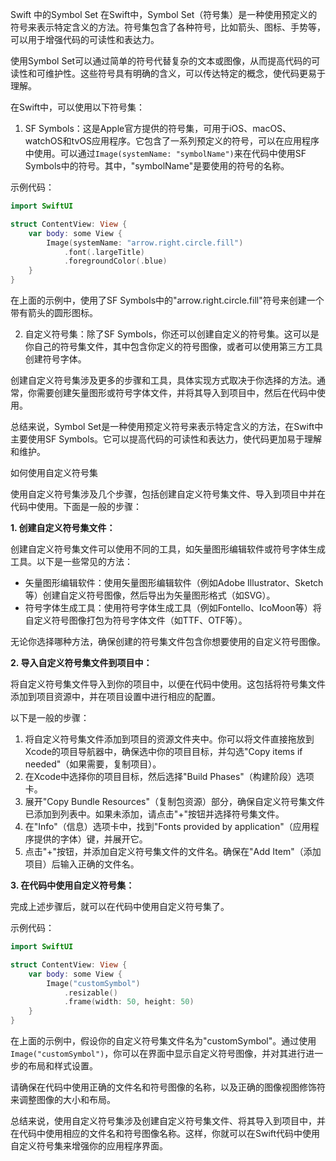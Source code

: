 Swift 中的Symbol Set
在Swift中，Symbol Set（符号集）是一种使用预定义的符号来表示特定含义的方法。符号集包含了各种符号，比如箭头、图标、手势等，可以用于增强代码的可读性和表达力。

使用Symbol Set可以通过简单的符号代替复杂的文本或图像，从而提高代码的可读性和可维护性。这些符号具有明确的含义，可以传达特定的概念，使代码更易于理解。

在Swift中，可以使用以下符号集：

1. SF Symbols：这是Apple官方提供的符号集，可用于iOS、macOS、watchOS和tvOS应用程序。它包含了一系列预定义的符号，可以在应用程序中使用。可以通过`Image(systemName: "symbolName")`来在代码中使用SF Symbols中的符号。其中，"symbolName"是要使用的符号的名称。

示例代码：

```swift
import SwiftUI

struct ContentView: View {
    var body: some View {
        Image(systemName: "arrow.right.circle.fill")
            .font(.largeTitle)
            .foregroundColor(.blue)
    }
}
```

在上面的示例中，使用了SF Symbols中的"arrow.right.circle.fill"符号来创建一个带有箭头的圆形图标。

2. 自定义符号集：除了SF Symbols，你还可以创建自定义的符号集。这可以是你自己的符号集文件，其中包含你定义的符号图像，或者可以使用第三方工具创建符号字体。

创建自定义符号集涉及更多的步骤和工具，具体实现方式取决于你选择的方法。通常，你需要创建矢量图形或符号字体文件，并将其导入到项目中，然后在代码中使用。

总结来说，Symbol Set是一种使用预定义符号来表示特定含义的方法，在Swift中主要使用SF Symbols。它可以提高代码的可读性和表达力，使代码更加易于理解和维护。


如何使用自定义符号集

使用自定义符号集涉及几个步骤，包括创建自定义符号集文件、导入到项目中并在代码中使用。下面是一般的步骤：

**1. 创建自定义符号集文件：**

创建自定义符号集文件可以使用不同的工具，如矢量图形编辑软件或符号字体生成工具。以下是一些常见的方法：

- 矢量图形编辑软件：使用矢量图形编辑软件（例如Adobe Illustrator、Sketch等）创建自定义符号图像，然后导出为矢量图形格式（如SVG）。
- 符号字体生成工具：使用符号字体生成工具（例如Fontello、IcoMoon等）将自定义符号图像打包为符号字体文件（如TTF、OTF等）。

无论你选择哪种方法，确保创建的符号集文件包含你想要使用的自定义符号图像。

**2. 导入自定义符号集文件到项目中：**

将自定义符号集文件导入到你的项目中，以便在代码中使用。这包括将符号集文件添加到项目资源中，并在项目设置中进行相应的配置。

以下是一般的步骤：

1. 将自定义符号集文件添加到项目的资源文件夹中。你可以将文件直接拖放到Xcode的项目导航器中，确保选中你的项目目标，并勾选"Copy items if needed"（如果需要，复制项目）。
2. 在Xcode中选择你的项目目标，然后选择"Build Phases"（构建阶段）选项卡。
3. 展开"Copy Bundle Resources"（复制包资源）部分，确保自定义符号集文件已添加到列表中。如果未添加，请点击"+"按钮并选择符号集文件。
4. 在"Info"（信息）选项卡中，找到"Fonts provided by application"（应用程序提供的字体）键，并展开它。
5. 点击"+"按钮，并添加自定义符号集文件的文件名。确保在"Add Item"（添加项目）后输入正确的文件名。

**3. 在代码中使用自定义符号集：**

完成上述步骤后，就可以在代码中使用自定义符号集了。

示例代码：

```swift
import SwiftUI

struct ContentView: View {
    var body: some View {
        Image("customSymbol")
            .resizable()
            .frame(width: 50, height: 50)
    }
}
```

在上面的示例中，假设你的自定义符号集文件名为"customSymbol"。通过使用`Image("customSymbol")`，你可以在界面中显示自定义符号图像，并对其进行进一步的布局和样式设置。

请确保在代码中使用正确的文件名和符号图像的名称，以及正确的图像视图修饰符来调整图像的大小和布局。

总结来说，使用自定义符号集涉及创建自定义符号集文件、将其导入到项目中，并在代码中使用相应的文件名和符号图像名称。这样，你就可以在Swift代码中使用自定义符号集来增强你的应用程序界面。